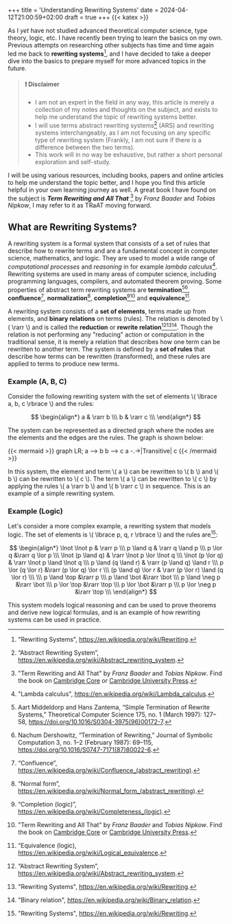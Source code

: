 +++
title = 'Understanding Rewriting Systems'
date = 2024-04-12T21:00:59+02:00
draft = true
+++
{{< katex >}}

As I *yet* have not studied advanced theoretical computer science, type theory, logic, etc.
I have recently been trying to learn the basics on my own.
Previous attempts on researching other subjects has time and time again led me back to **rewriting systems**[^RW],
and I have decided to take a deeper dive into the basics to prepare myself for more advanced topics in the future.

> #### :exclamation: **Disclaimer**
>
> - I am not an expert in the field in any way, this article is merely a collection of my notes and thoughts on the subject, and exists to help me understand the topic of rewriting systems better.
> - I will use terms abstract rewriting systems[^ARS] (ARS) and rewriting systems interchangeably, as I am not focusing on any specific type of rewriting system (Frankly, I am not sure if there is a difference between the two terms).
> - This work will in no way be exhaustive, but rather a short personal exploration and self-study.

I will be using various resources, including books, papers and online articles to help me understand the topic better, and I hope you find this article helpful in your own learning journey as well.
A great book I have found on the subject is ***Term Rewriting and All That*** [^TRaAT] by *Franz Baader* and *Tobias Nipkow*, I may refer to it as TRaAT moving forward.

## What are Rewriting Systems?

A rewriting system is a formal system that consists of a set of rules that describe how to rewrite terms and are a fundamental concept in computer science, mathematics, and logic.
They are used to model a wide range of *computational processes* and *reasoning* in for example *lambda calculus*[^LamCalc].
Rewriting systems are used in many areas of computer science, including programming languages, compilers, and automated theorem proving.
Some properties of abstract term rewriting systems are **termination**[^SimpleTerm][^TermRW], **confluence**[^Conf], **normalization**[^NF], **completion**[^Comp][^TRaAT] and **equivalence**[^Eq].

A rewriting system consists of a **set of elements**, terms made up from elements, and **binary relations** on terms (rules).
The relation is denoted by \\( \rarr \\) and is called the **reduction** or **rewrite relation**[^ARS][^RW][^BinRel].
Though the relation is not performing any "reducing" action or computation in the traditional sense, it is merely a relation that describes how one term can be rewritten to another term.
The system is defined by a **set of rules** that describe how terms can be rewritten (transformed), and these rules are applied to terms to produce new terms.

### Example (A, B, C)

Consider the following rewriting system with the set of elements \\( \lbrace a, b, c \rbrace \\) and the rules:

$$
\begin{align*}
a & \rarr b \\\
b & \rarr c \\\
\end{align*}
$$

The system can be represented as a directed graph where the nodes are the elements and the edges are the rules.
The graph is shown below:

{{< mermaid >}}
graph LR;
 a --> b
 b --> c
 a -.->|Transitive| c
{{< /mermaid >}}

In this system, the element and term \\( a \\) can be rewritten to \\( b \\) and \\( b \\) can be rewritten to \\( c \\).
The term \\( a \\) can be rewritten to \\( c \\) by applying the rules \\( a \rarr b \\) and \\( b \rarr c \\) in sequence.
This is an example of a simple rewriting system.

### Example (Logic)

Let's consider a more complex example, a rewriting system that models logic.
The set of elements is \\( \lbrace p, q, r \rbrace \\) and the rules are[^RW]:

$$
\begin{align*}
\lnot \lnot p & \rarr p \\\
p \land q & \rarr q \land p \\\
p \lor q &\rarr q \lor p \\\
\lnot (p \land q) & \rarr \lnot p \lor \lnot q \\\
\lnot (p \lor q) & \rarr \lnot p \land \lnot q \\\
p \land (q \land r) & \rarr (p \land q) \land r \\\
p \lor (q \lor r) &\rarr (p \lor q) \lor r \\\
(p \land q) \lor r & \rarr (p \lor r) \land (q \lor r) \\\
\\\
p \land \top &\rarr p \\\
p \land \bot &\rarr \bot \\\
p \land \neg p &\rarr \bot \\\
p \lor \top &\rarr \top \\\
p \lor \bot &\rarr p \\\
p \lor \neg p &\rarr \top \\\
\end{align*}
$$

This system models logical reasoning and can be used to prove theorems and derive new logical formulas, and is an example of how rewriting systems can be used in practice.

<!--
This article exists to help myself dig into the topic of abstract rewriting systems, normalizations, confluence and termination.
and the normal forms that can be derived from them. I will be using the book "Term Rewriting and All That" by Franz Baader and Tobias Nipkow as a guide.
understand the concept of normal forms in rewriting systems. It is a concept that is often misunderstood, but it is crucial to understand if you want to work with rewriting systems. In this article, we will explain what normal forms are, why they are important, and how they can be used in practice.
-->

[^RW]: "Rewriting Systems", https://en.wikipedia.org/wiki/Rewriting.
[^ARS]: “Abstract Rewriting System”, https://en.wikipedia.org/wiki/Abstract_rewriting_system.
[^Conf]: “Confluence”, https://en.wikipedia.org/wiki/Confluence_(abstract_rewriting).
[^Comp]: “Completion (logic)”, https://en.wikipedia.org/wiki/Completeness_(logic).
[^Eq]: “Equivalence (logic), https://en.wikipedia.org/wiki/Logical_equivalence.
[^NF]: “Normal form”, https://en.wikipedia.org/wiki/Normal_form_(abstract_rewriting).
[^TRaAT]: "Term Rewriting and All That" by *Franz Baader* and *Tobias Nipkow*. Find the book on [Cambridge Core](https://www.cambridge.org/core/books/term-rewriting-and-all-that/71768055278D0DEF4FFC74722DE0D707) or [Cambridge University Press](https://www.cambridge.org/9780521779203).
[^LamCalc]: "Lambda calculus", https://en.wikipedia.org/wiki/Lambda_calculus.
[^SimpleTerm]: Aart Middeldorp and Hans Zantema, “Simple Termination of Rewrite Systems,” Theoretical Computer Science 175, no. 1 (March 1997): 127–58, https://doi.org/10.1016/S0304-3975(96)00172-7.
[^TermRW]: Nachum Dershowitz, “Termination of Rewriting,” Journal of Symbolic Computation 3, no. 1–2 (February 1987): 69–115, https://doi.org/10.1016/S0747-7171(87)80022-6.
[^BinRel]: "Binary relation", https://en.wikipedia.org/wiki/Binary_relation.
